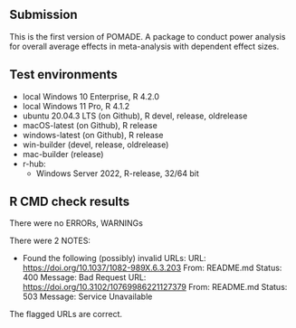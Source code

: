## Submission

This is the first version of POMADE. A package to conduct power analysis for overall average effects in meta-analysis with dependent effect sizes.

## Test environments

* local Windows 10 Enterprise, R 4.2.0
* local Windows 11 Pro, R 4.1.2
* ubuntu 20.04.3 LTS (on Github), R devel, release, oldrelease
* macOS-latest (on Github), R release
* windows-latest (on Github), R release
* win-builder (devel, release, oldrelease)
* mac-builder (release)
* r-hub:
  * Windows Server 2022, R-release, 32/64 bit

## R CMD check results

There were no ERRORs, WARNINGs 

There were 2 NOTES:

* Found the following (possibly) invalid URLs:
  URL: https://doi.org/10.1037/1082-989X.6.3.203
    From: README.md
    Status: 400
    Message: Bad Request
  URL: https://doi.org/10.3102/10769986221127379
    From: README.md
    Status: 503
    Message: Service Unavailable
    

The flagged URLs are correct.
